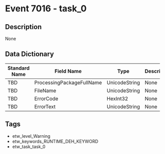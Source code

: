 # Event 7016 - task_0

## Description
None

## Data Dictionary
|Standard Name|Field Name|Type|Description|Sample Value|
|---|---|---|---|---|
|TBD|ProcessingPackageFullName|UnicodeString|None|`None`|
|TBD|FileName|UnicodeString|None|`None`|
|TBD|ErrorCode|HexInt32|None|`None`|
|TBD|ErrorText|UnicodeString|None|`None`|

## Tags
* etw_level_Warning
* etw_keywords_RUNTIME_DEH_KEYWORD
* etw_task_task_0